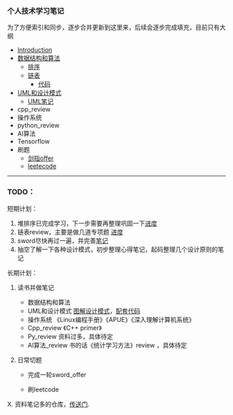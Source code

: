 
### 个人技术学习笔记
为了方便索引和同步，逐步合并更新到这里来，后续会逐步完成填充，目前只有大纲

* [Introduction](README.md)
* [数据结构和算法](datastructure_and_algorithm/README.md)
    * [排序](datastructure_and_algorithm/sort.md)
    * [链表](datastructure_and_algorithm/list.md)
        * [代码](datastructure_and_algorithm/code/README.md) 
* [UML和设计模式](uml_and_design_pattern/README.md)
    * [UML笔记](uml_and_design_pattern/UML.md)
* cpp_review
* 操作系统
* python_review
* AI算法
* Tensorflow
* 刷题
    * [剑指offer](coding_practice/sword_offer/resolution.md)
    * [leetecode](coding_practice/leetcode/resolution.md)

---

### TODO：

短期计划：

1. 堆排序已完成学习，下一步需要再整理巩固一下[进度](datastructure_and_algorithm/code//README.md)
2. 链表review，主要是做几道专项题 [进度](datastructure_and_algorithm/README.md)
3. sword尽快再过一遍，并完善[笔记](coding_practice/sword_offer/resolution.md)
4. 抽空了解一下各种设计模式，初步整理心得笔记，起码整理几个设计原则的笔记



长期计划：

1. 读书并做笔记
   * 数据结构和算法 
   * UML和设计模式 [图解设计模式](https://design-patterns.readthedocs.io/zh_CN/latest/index.html)，[配套代码](https://github.com/me115/design_patterns)
   * 操作系统 《Linux编程手册》《APUE》《深入理解计算机系统》
   * Cpp_review 《C++ primer》
   * Py_review  资料过多，具体待定
   * AI算法_review  书的话《统计学习方法》review ，具体待定

2. 日常切题

   * 完成一轮sword_offer

   * 刷leetcode


X. 资料笔记多的仓库，[传送门](https://github.com/me115/free-programming-books-zh_CN). 

